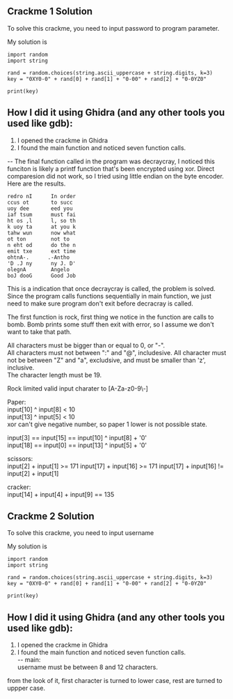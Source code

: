 ## Crackme 1 Solution
To solve this crackme, you need to input password to program parameter.  

My solution is 
```
import random
import string

rand = random.choices(string.ascii_uppercase + string.digits, k=3)
key = "0XY0-0" + rand[0] + rand[1] + "0-00" + rand[2] + "0-0YZ0"

print(key)
``` 

## How I did it using Ghidra (and any other tools you used like gdb):

1. I opened the crackme in Ghidra  
2. I found the main function and noticed seven function calls.  

--
The final function called in the program was decraycray, I noticed this funciton is likely a printf function that's been encrypted using xor. 
Direct comparesion did not work, so I tried using little endian on the byte encoder. Here are the results.  
```
redro nI      In order  
ccus ot       to succ   
uoy dee       eed you   
iaf tsum      must fai  
ht os ,l      l, so th  
k uoy ta      at you k  
tahw wun      now what  
ot ton        not to    
n eht od      do the n  
emit txe      ext time  
ohtnA-.      .-Antho    
'D .J ny      ny J. D'  
olegnA        Angelo    
boJ dooG      Good Job  
```
This is a indication that once decraycray is called, the problem is solved. Since the program calls functions sequentially in main function, we just need to make sure program don't exit before decracray is called.   

The first function is rock, first thing we notice in the function are calls to bomb. Bomb prints some stuff then exit with error, so I assume we don't want to take that path. 

All characters must be bigger than or equal to 0, or "-".  
All characters must not between ":" and "@", includesive.
All character must not be between "Z" and "a", excludsive, and must be smaller than 'z', inclusive.  
The character length must be 19.  

Rock limited valid input charater to \[A-Za-z0-9\\-\]  

Paper:  
input\[10\] ^ input\[8\] < 10  
input\[13\] ^ input\[5\] < 10  
xor can't give negative number, so paper 1 lower is not possible state.  

input\[3\] == input\[15\] == input\[10\] ^ input\[8\] + '0'  
input\[18\] == input\[0\] == input\[13\] ^ input\[5\] + '0'  

scissors:  
input\[2\] + input\[1\] >= 171
input\[17\] + input\[16\] >= 171
input\[17\] + input\[16\] != input\[2\] + input\[1\]

cracker:  
input\[14\] + input\[4\] + input\[9\] == 135

## Crackme 2 Solution
To solve this crackme, you need to input username

My solution is 
```
import random
import string

rand = random.choices(string.ascii_uppercase + string.digits, k=3)
key = "0XY0-0" + rand[0] + rand[1] + "0-00" + rand[2] + "0-0YZ0"

print(key)
``` 

## How I did it using Ghidra (and any other tools you used like gdb):

1. I opened the crackme in Ghidra  
2. I found the main function and noticed seven function calls.  
--
main:  
username must be between 8 and 12 characters.  

from the look of it, first character is turned to lower case, rest are turned to uppper case. 

